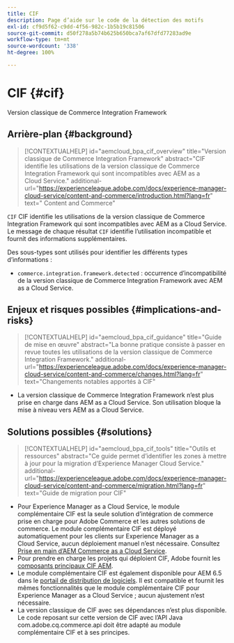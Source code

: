 ```yaml
---
title: CIF
description: Page d’aide sur le code de la détection des motifs
exl-id: cf9d5f62-c9dd-4f56-982c-1b5b19c81506
source-git-commit: d50f278a5b74b625b650bca7af67dfd77283ad9e
workflow-type: tm+mt
source-wordcount: '338'
ht-degree: 100%

---
```


# CIF {#cif}

Version classique de Commerce Integration Framework

## Arrière-plan {#background}

>[!CONTEXTUALHELP]
>id="aemcloud_bpa_cif_overview"
>title="Version classique de Commerce Integration Framework"
>abstract="CIF identifie les utilisations de la version classique de Commerce Integration Framework qui sont incompatibles avec AEM as a Cloud Service."
>additional-url="https://experienceleague.adobe.com/docs/experience-manager-cloud-service/content-and-commerce/introduction.html?lang=fr" text=" Content and Commerce"

`CIF` CIF identifie les utilisations de la version classique de Commerce Integration Framework qui sont incompatibles avec AEM as a Cloud Service. Le message de chaque résultat `CIF` identifie l’utilisation incompatible et fournit des informations supplémentaires.

Des sous-types sont utilisés pour identifier les différents types d’informations :

* `commerce.integration.framework.detected` : occurrence d’incompatibilité de la version classique de Commerce Integration Framework avec AEM as a Cloud Service.


## Enjeux et risques possibles {#implications-and-risks}

>[!CONTEXTUALHELP]
>id="aemcloud_bpa_cif_guidance"
>title="Guide de mise en œuvre"
>abstract="La bonne pratique consiste à passer en revue toutes les utilisations de la version classique de Commerce Integration Framework."
>additional-url="https://experienceleague.adobe.com/docs/experience-manager-cloud-service/content-and-commerce/changes.html?lang=fr" text="Changements notables apportés à CIF"

* La version classique de Commerce Integration Framework n’est plus prise en charge dans AEM as a Cloud Service. Son utilisation bloque la mise à niveau vers AEM as a Cloud Service.

## Solutions possibles {#solutions}

>[!CONTEXTUALHELP]
>id="aemcloud_bpa_cif_tools"
>title="Outils et ressources"
>abstract="Ce guide permet d’identifier les zones à mettre à jour pour la migration d’Experience Manager Cloud Service."
>additional-url="https://experienceleague.adobe.com/docs/experience-manager-cloud-service/content-and-commerce/migration.html?lang=fr" text="Guide de migration pour CIF"

* Pour Experience Manager as a Cloud Service, le module complémentaire CIF est la seule solution d’intégration de commerce prise en charge pour Adobe Commerce et les autres solutions de commerce. Le module complémentaire CIF est déployé automatiquement pour les clients sur Experience Manager as a Cloud Service, aucun déploiement manuel n’est nécessaire. Consultez [Prise en main d’AEM Commerce as a Cloud Service](https://experienceleague.adobe.com/docs/experience-manager-cloud-service/content-and-commerce/storefront/getting-started.html?lang=fr).
* Pour prendre en charge les projets qui déploient CIF, Adobe fournit les [composants principaux CIF AEM](https://github.com/adobe/aem-core-cif-components).
* Le module complémentaire CIF est également disponible pour AEM 6.5 dans le [portail de distribution de logiciels](https://experience.adobe.com/#/downloads/content/software-distribution/en/aem.html). Il est compatible et fournit les mêmes fonctionnalités que le module complémentaire CIF pour Experience Manager as a Cloud Service ; aucun ajustement n’est nécessaire.
* La version classique de CIF avec ses dépendances n’est plus disponible. Le code reposant sur cette version de CIF avec l’API Java com.adobe.cq.commerce.api doit être adapté au module complémentaire CIF et à ses principes.
